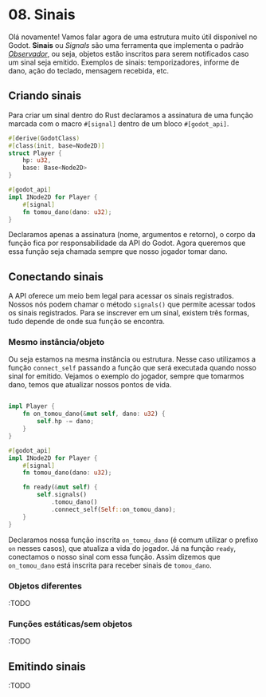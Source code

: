 # 08. Sinais

Olá novamente! Vamos falar agora de uma estrutura muito útil disponível no Godot. **Sinais** ou _Signals_ são uma ferramenta que implementa o padrão [_Observador_](https://refactoring.guru/pt-br/design-patterns/observer), ou seja, objetos estão inscritos para serem notificados caso um sinal seja emitido. Exemplos de sinais: temporizadores, informe de dano, ação do teclado, mensagem recebida, etc.

## Criando sinais

Para criar um sinal dentro do Rust declaramos a assinatura de uma função marcada com o macro `#[signal]` dentro de um bloco `#[godot_api]`.

```rust
#[derive(GodotClass)
#[class(init, base=Node2D)]
struct Player {
    hp: u32,
    base: Base<Node2D>
}

#[godot_api]
impl INode2D for Player {
    #[signal]
    fn tomou_dano(dano: u32);
}
```

Declaramos apenas a assinatura (nome, argumentos e retorno), o corpo da função fica por responsabilidade da API do Godot. Agora queremos que essa função seja chamada sempre que nosso jogador tomar dano.

## Conectando sinais

A API oferece um meio bem legal para acessar os sinais registrados. Nossos nós podem chamar o método `signals()` que permite acessar todos os sinais registrados. Para se inscrever em um sinal, existem três formas, tudo depende de onde sua função se encontra.

### Mesmo instância/objeto

Ou seja estamos na mesma instância ou estrutura. Nesse caso utilizamos a função `connect_self` passando a função que será executada quando nosso sinal for emitido. Vejamos o exemplo do jogador, sempre que tomarmos dano, temos que atualizar nossos pontos de vida.

```rust

impl Player {
    fn on_tomou_dano(&mut self, dano: u32) {
        self.hp -= dano;
    }
} 

#[godot_api]
impl INode2D for Player {
    #[signal]
    fn tomou_dano(dano: u32);

    fn ready(&mut self) {
        self.signals()
            .tomou_dano()
            .connect_self(Self::on_tomou_dano);
    }
}
```

Declaramos nossa função inscrita `on_tomou_dano` (é comum utilizar o prefixo `on` nesses casos), que atualiza a vida do jogador. Já na função `ready`, conectamos o nosso sinal com essa função. Assim dizemos que `on_tomou_dano` está inscrita para receber sinais de `tomou_dano`. 

###  Objetos diferentes

:TODO

### Funções estáticas/sem objetos

:TODO

## Emitindo sinais

:TODO


